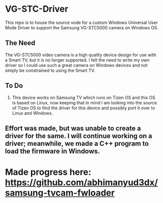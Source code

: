 # VG-STC-Driver
This repo is to house the source vode for a custom Windows Universal User Mode Driver to support the Samsung VG-STC5000 camera on Windows OS.

## The Need
The VG-STC5000 video camera is a high quality device design for use with a Smart TV, but it is no longer supported. I felt the need to write my own driver so I could use such a great camera on Windows devices and not simply be constrained to using the Smart TV.

## To Do
1. This device works on Samsung TV which runs on Tizen OS and this OS is based on Linux, now keeping that in mind I am looking into the source of Tizen OS to find the driver for this device and possibly port it over to Linux and Windows.

## Effort was made, but was unable to create a driver for the same. I will continue working on a driver; meanwhile, we made a C++ program to load the firmware in Windows.
# Made progress here: https://github.com/abhimanyud3dx/samsung-tvcam-fwloader
